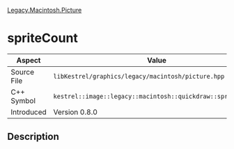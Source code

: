 [Legacy.Macintosh.Picture](index.md)
# spriteCount
| Aspect | Value |
| --- | --- |
| Source File | `libKestrel/graphics/legacy/macintosh/picture.hpp` |
| C++ Symbol | `kestrel::image::legacy::macintosh::quickdraw::sprite_count` |
| Introduced | Version 0.8.0 |
## Description
